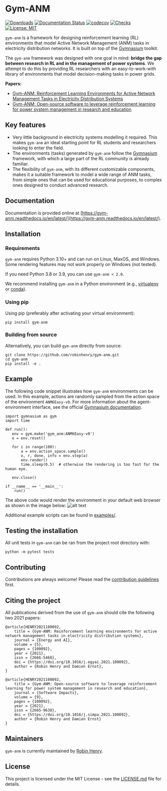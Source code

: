 # Gym-ANM
[![Downloads](https://pepy.tech/badge/gym-anm)](https://pepy.tech/project/gym-anm)
[![Documentation Status](https://readthedocs.org/projects/ansicolortags/badge/?version=latest)](https://gym-anm.readthedocs.io/)
[![codecov](https://codecov.io/gh/robinhenry/gym-anm/branch/master/graph/badge.svg?token=7JSMJPPIQ7)](https://codecov.io/gh/robinhenry/gym-anm)
[![Checks](https://github.com/robinhenry/gym-anm/actions/workflows/ci_checks.yml/badge.svg?branch=main)](https://github.com/robinhenry/gym-anm/actions/workflows/ci_checks.yml)
[![License: MIT](https://img.shields.io/badge/License-MIT-yellow.svg)](https://opensource.org/licenses/MIT)

`gym-anm` is a framework for designing reinforcement learning (RL) environments that model Active Network
Management (ANM) tasks in electricity distribution networks. It is built on top of the
[Gymnasium](https://github.com/Farama-Foundation/Gymnasium) toolkit.

The `gym-anm` framework was designed with one goal in mind: **bridge the gap between research in RL and in
the management of power systems**. We attempt to do this by providing RL researchers with an easy-to-work-with
library of environments that model decision-making tasks in power grids.

**Papers:**
*  [Gym-ANM: Reinforcement Learning Environments for Active Network Management Tasks in Electricity Distribution Systems](https://doi.org/10.1016/j.egyai.2021.100092)
*  [Gym-ANM: Open-source software to leverage reinforcement learning for power system management in research and education](https://doi.org/10.1016/j.simpa.2021.100092)

## Key features
*  Very little background in electricity systems modelling it required. This makes `gym-anm` an ideal starting point
   for RL students and researchers looking to enter the field.
*  The environments (tasks) generated by `gym-anm` follow the [Gymnasium](https://github.com/Farama-Foundation/Gymnasium)
   framework, with which a large part of the RL community is already familiar.
*  The flexibility of `gym-anm`, with its different customizable components, makes it a suitable framework
   to model a wide range of ANM tasks, from simple ones that can be used for educational purposes, to complex ones
   designed to conduct advanced research.

## Documentation
Documentation is provided online at [https://gym-anm.readthedocs.io/en/latest/](https://gym-anm.readthedocs.io/en/latest/).

## Installation

### Requirements
`gym-anm` requires Python 3.10+ and can run on Linux, MaxOS, and Windows. Some rendering features may not work properly
on Windows (not tested).

If you need Python 3.8 or 3.9, you can use `gym-anm < 2.0`.

We recommend installing `gym-anm` in a Python environment (e.g., [virtualenv](https://virtualenv.pypa.io/en/latest/)
or [conda](https://conda.io/en/latest/#)).

### Using pip
Using pip (preferably after activating your virtual environment):
```
pip install gym-anm
```

### Building from source
Alternatively, you can build `gym-anm` directly from source:
```
git clone https://github.com/robinhenry/gym-anm.git
cd gym-anm
pip install -e .
```

## Example
The following code snippet illustrates how `gym-anm` environments can be used. In this example,
actions are randomly sampled from the action space of the environment `ANM6Easy-v0`. For more information
about the agent-environment interface, see the official [Gymnasium documentation](https://github.com/Farama-Foundation/Gymnasium).
```
import gymnasium as gym
import time

def run():
   env = gym.make('gym_anm:ANM6Easy-v0')
   o = env.reset()

   for i in range(100):
       a = env.action_space.sample()
       o, r, done, info = env.step(a)
       env.render()
       time.sleep(0.5)  # otherwise the rendering is too fast for the human eye.

   env.close()

if __name__ == '__main__':
    run()
```
The above code would render the environment in your default web browser as shown in the image below:
![alt text](https://github.com/robinhenry/gym-anm/blob/main/docs/source/images/anm6-easy-example.png?raw=true)

Additional example scripts can be found in [examples/](examples).

## Testing the installation
All unit tests in `gym-anm` can be ran from the project root directory with:
```
python -m pytest tests
```

## Contributing
Contributions are always welcome! Please read the [contribution guidelines](CONTRIBUTING.md) first.

## Citing the project
All publications derived from the use of `gym-anm` should cite the following two 2021 papers:
```
@article{HENRY2021100092,
    title = {Gym-ANM: Reinforcement learning environments for active network management tasks in electricity distribution systems},
    journal = {Energy and AI},
    volume = {5},
    pages = {100092},
    year = {2021},
    issn = {2666-5468},
    doi = {https://doi.org/10.1016/j.egyai.2021.100092},
    author = {Robin Henry and Damien Ernst},
}
```
```
@article{HENRY2021100092,
    title = {Gym-ANM: Open-source software to leverage reinforcement learning for power system management in research and education},
    journal = {Software Impacts},
    volume = {9},
    pages = {100092},
    year = {2021},
    issn = {2665-9638},
    doi = {https://doi.org/10.1016/j.simpa.2021.100092},
    author = {Robin Henry and Damien Ernst}
}
```

## Maintainers
`gym-anm` is currently maintained by [Robin Henry](https://github.com/robinhenry).

## License
This project is licensed under the MIT License - see the [LICENSE.md](LICENSE.md) file for details.
